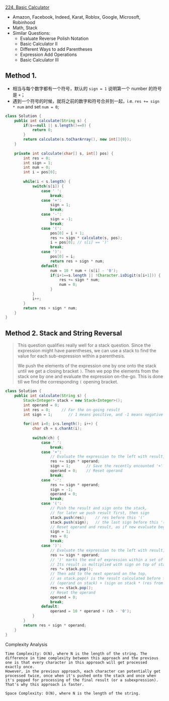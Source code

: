 [224. Basic Calculator](https://leetcode.com/problems/basic-calculator/)

* Amazon, Facebook, Indeed, Karat, Roblox, Google, Microsoft, Robinhood
* Math, Stack
* Similar Questions:
    * Evaluate Reverse Polish Notation
    * Basic Calculator II
    * Different Ways to add Parentheses
    * Expression Add Operations
    * Basic Calculator III
 
 
## Method 1. 
* 相当与每个数字都有一个符号，默认的 `sign = 1` 说明第一个 number 的符号是 `+`；
* 遇到一个符号的时候，就将之前的数字和符号合并到一起，i.e. `res += sign * num` and set `num = 0`;

```java 
class Solution {
    public int calculate(String s) {
        if(s==null || s.length()==0) {
            return 0;
        }
        return calculate(s.toCharArray(), new int[]{0});
    }
    
    private int calculate(char[] s, int[] pos) {
        int res = 0;
        int sign = 1;
        int num = 0;
        int i = pos[0];
        
        while(i < s.length) {
            switch(s[i]) {
                case ' ':
                    break;
                case '+':
                    sign = 1;
                    break;
                case '-':
                    sign = -1;
                    break;
                case '(':
                    pos[0] = i + 1;
                    res += sign * calculate(s, pos);
                    i = pos[0]; // s[i] == ')'
                    break;
                case ')':
                    pos[0] = i;
                    return res + sign * num;
                default:
                    num = 10 * num + (s[i] - '0');
                    if(i+1==s.length || !Character.isDigit(s[i+1])) {
                        res += sign * num;
                        num = 0;
                    }
            }
            i++;
        }
        return res + sign * num;
    }
}
```   
    
## Method 2. Stack and String Reversal
> This question qualifies really well for a stack question. Since the expression might have parentheses, we can use a stack to find the value for each sub-expression within a parenthesis.
> 
> We push the elements of the expression one by one onto the stack until we get a closing bracket `)`.
> Then we pop the elements from the stack one by one and evaluate the expression on-the-go.
> This is done till we find the corresponding `(` opening bracket.

```java 
class Solution {
    public int calculate(String s) {
        Stack<Integer> stack = new Stack<Integer>();
        int operand = 0;
        int res = 0;     // For the on-going result
        int sign = 1;       // 1 means positive, and -1 means negative
        
        for(int i=0; i<s.length(); i++) {
            char ch = s.charAt(i);
            
            switch(ch) {
                case ' ':
                    break;
                case '+':
                    // Evaluate the expression to the left with result, sign and operand
                    res += sign * operand;
                    sign = 1;       // Save the recently encounted '+' sign
                    operand = 0;    // Reset operand
                    break;
                case '-':
                    res += sign * operand;
                    sign = -1;
                    operand = 0;
                    break;
                case '(':
                    // Push the result and sign onto the stack,
                    // for later we push result first, then sign
                    stack.push(res);    // res before this '('
                    stack.push(sign);   // the last sign before this '('
                    // Reset operand and result, as if new evaluate begins for the new sub-expression
                    sign = 1;
                    res = 0;
                    break;
                case ')':
                    // Evaluate the expression to the left with result, sign and operand
                    res += sign * operand;
                    // ')' marks the end of expression within a set of parenthesis.
                    // Its result is multiplied with sign on top of stack as stack.pop() is the sign before the parenthesis
                    res *= stack.pop();
                    // Then add to the next operand on the top,
                    // as stack.pop() is the result calculated before this parenthesis
                    // (operand on stack) + (sign on stack * (res from parenthesis))
                    res += stack.pop();
                    // Reset the operand
                    operand = 0;
                    break;
                default:
                    operand = 10 * operand + (ch - '0');
            }
        }
        return res + sign * operand;
    }
}
```
Complexity Analysis

    Time Complexity: O(N), where N is the length of the string. The difference in time complexity between this approach and the previous one is that every character in this approach will get processed exactly once. 
    However, in the previous approach, each character can potentially get processed twice, once when it's pushed onto the stack and once when it's popped for processing of the final result (or a subexpression). That's why this approach is faster.

    Space Complexity: O(N), where N is the length of the string. 
